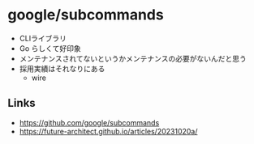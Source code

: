 # google/subcommands

- CLIライブラリ
- Go らしくて好印象
- メンテナンスされてないというかメンテナンスの必要がないんだと思う
- 採用実績はそれなりにある
  - wire

## Links
- https://github.com/google/subcommands
- https://future-architect.github.io/articles/20231020a/
